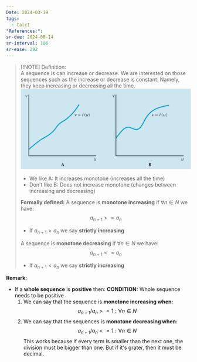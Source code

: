 ```yaml
---
Date: 2024-03-19
tags:
  - CalcI
"References:": 
sr-due: 2024-08-14
sr-interval: 106
sr-ease: 292
---
```


> [!NOTE] Definition:  
> A sequence is can increase or decrease. We are interested on those sequences such as the increase or decrease is constant. Namely, they keep increasing or decreasing all the time. 
> ![Pasted image 20240319135228](../99%20-%20Meta/0.%20Attachments/Pasted%20image%2020240319135228.png)
> + We like A: It increases monotone (increases all the time)
> + Don't like B: Does not increase monotone (changes between increasing and decreasing)
> 
> **Formally defined:**
> A sequence is **monotone increasing** if $\forall n \in N$ we have: 
> $$
> a_{n+1} >= a_n
> $$
> + If $a_{n+1} > a_n$ we say **strictly increasing**
> 
> A sequence is **monotone decreasing** if $\forall n \in N$ we have:
> $$
> a_{n+1} <= a_n
> $$
> + If $a_{n+1} < a_n$ we say **strictly increasing**


**Remark:**
+ If a **whole sequence** is **positive** then: **CONDITION:** Whole sequence needs to be positive
	1.  We can say that the sequence is **monotone increasing when:**
		$$
			a_{n+1}/a_n >= 1:\forall n\in N
		$$
	2. We can say that the sequences is **monotone decreasing when:**
		$$
		a_{n+1}/a_n <= 1:\forall n\in N
		$$
This works because if every term is smaller than the next one, the division must be bigger than one. But if it's grater, then it must be decimal.